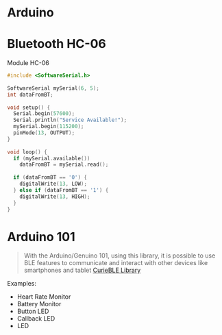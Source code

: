 # Arduino

# Bluetooth HC-06

Module HC-06

```c
#include <SoftwareSerial.h>
 
SoftwareSerial mySerial(6, 5);
int dataFromBT;
 
void setup() {
  Serial.begin(57600);
  Serial.println("Service Available!");
  mySerial.begin(115200);
  pinMode(13, OUTPUT);   
}
 
void loop() {
  if (mySerial.available())
    dataFromBT = mySerial.read();
 
  if (dataFromBT == '0') {
    digitalWrite(13, LOW);
  } else if (dataFromBT == '1') {
    digitalWrite(13, HIGH);
  }
}
```

# Arduino 101


> With the Arduino/Genuino 101, using this library, it is possible to use BLE features to communicate and interact with other devices like smartphones and tablet [CurieBLE Library](https://www.arduino.cc/en/Reference/CurieBLE)

Examples:

- Heart Rate Monitor
- Battery Monitor
- Button LED
- Callback LED
- LED 